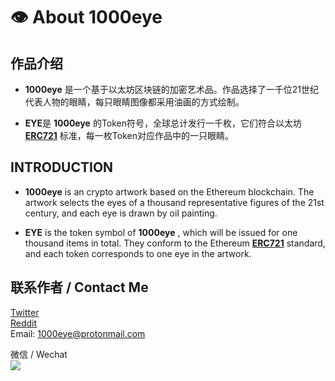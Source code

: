 # 👁️ About 1000eye


## 作品介绍

* **1000eye** 是一个基于以太坊区块链的加密艺术品。作品选择了一千位21世纪代表人物的眼睛，每只眼睛图像都采用油画的方式绘制。

* **EYE**是 **1000eye** 的Token符号，全球总计发行一千枚，它们符合以太坊 **[ERC721](https://eips.ethereum.org/EIPS/eip-721)** 标准，每一枚Token对应作品中的一只眼睛。





## INTRODUCTION

* **1000eye** is an crypto artwork based on the Ethereum blockchain. The artwork selects the eyes of a thousand representative figures of the 21st century, and each eye is drawn by oil painting.

* **EYE** is the token symbol of **1000eye** , which will be issued for one thousand items in total. They conform to the Ethereum **[ERC721](https://eips.ethereum.org/EIPS/eip-721)** standard, and each token corresponds to one eye in the artwork.


## 联系作者 / Contact Me

[Twitter](https://twitter.com/crypto1000eye)   
[Reddit](https://www.reddit.com/r/1000eye/)   
Email: 1000eye@protonmail.com

微信 / Wechat   
![](https://i.imgur.com/S276lEf.jpg)
